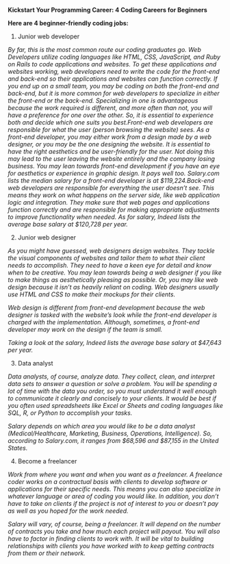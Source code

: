 **Kickstart Your Programming Career: 4 Coding Careers for Beginners**

**Here are 4 beginner-friendly coding jobs:**
1. Junior web developer

*By far, this is the most common route our coding graduates go. Web Developers utilize coding languages like HTML, CSS, JavaScript, and Ruby on Rails to code applications and websites. To get these applications and websites working, web developers need to write the code for the front-end and back-end so their applications and websites can function correctly. If you end up on a small team, you may be coding on both the front-end and back-end, but it is more common for web developers to specialize in either the front-end or the back-end. Specializing in one is advantageous because the work required is different, and more often than not, you will have a preference for one over the other. So, it is essential to experience both and decide which one suits you best.Front-end web developers are responsible for what the user (person browsing the website) sees. As a front-end developer, you may either work from a design made by a web designer, or you may be the one designing the website. It is essential to have the right aesthetics and be user-friendly for the user. Not doing this may lead to the user leaving the website entirely and the company losing business. You may lean towards front-end development if you have an eye for aesthetics or experience in graphic design. It pays well too. Salary.com lists the median salary for a front-end developer is at $119,224.Back-end web developers are responsible for everything the user doesn’t see. This means they work on what happens on the server side, like web application logic and integration. They make sure that web pages and applications function correctly and are responsible for making appropriate adjustments to improve functionality when needed. As for salary, Indeed lists the average base salary at $120,728 per year.*

2. Junior web designer

*As you might have guessed, web designers design websites. They tackle the visual components of websites and tailor them to what their client needs to accomplish. They need to have a keen eye for detail and know when to be creative. You may lean towards being a web designer if you like to make things as aesthetically pleasing as possible. Or, you may like web design because it isn’t as heavily reliant on coding. Web designers usually use HTML and CSS to make their mockups for their clients.*

*Web design is different from front-end development because the web designer is tasked with the website’s look while the front-end developer is charged with the implementation. Although, sometimes, a front-end developer may work on the design if the team is small.*

*Taking a look at the salary, Indeed lists the average base salary at $47,643 per year.*

3. Data analyst

*Data analysts, of course, analyze data. They collect, clean, and interpret data sets to answer a question or solve a problem. You will be spending a lot of time with the data you order, so you must understand it well enough to communicate it clearly and concisely to your clients. It would be best if you often used spreadsheets like Excel or Sheets and coding languages like SQL, R, or Python to accomplish your tasks.*

*Salary depends on which area you would like to be a data analyst (Medical/Healthcare, Marketing, Business, Operations, Intelligence). So, according to Salary.com, it ranges from $68,596 and $87,155 in the United States.*

4. Become a freelancer

*Work from where you want and when you want as a freelancer. A freelance coder works on a contractual basis with clients to develop software or applications for their specific needs. This means you can also specialize in whatever language or area of coding you would like. In addition, you don’t have to take on clients if the project is not of interest to you or doesn’t pay as well as you hoped for the work needed.*

*Salary will vary, of course, being a freelancer. It will depend on the number of contracts you take and how much each project will payout. You will also have to factor in finding clients to work with. It will be vital to building relationships with clients you have worked with to keep getting contracts from them or their network.*
